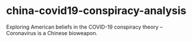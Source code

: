 # china-covid19-conspiracy-analysis
Exploring American beliefs in the COVID-19 conspiracy theory – Coronavirus is a Chinese bioweapon.
